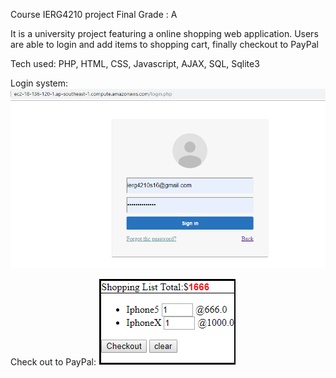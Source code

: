 Course IERG4210 project Final Grade : A

It is a university project featuring a online shopping web application.
Users are able to login and add items to shopping cart, finally checkout to PayPal

Tech used: PHP, HTML, CSS, Javascript, AJAX, SQL, Sqlite3

Login system:
![alt text](https://github.com/felixcch/IERG4210/blob/master/Login.PNG)



Check out to PayPal:
![alt text](https://github.com/felixcch/IERG4210/blob/master/checkout.PNG)
